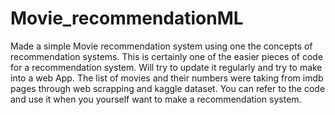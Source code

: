 # Movie_recommendationML
Made a simple Movie recommendation system using one the concepts of recommendation systems. This is certainly one of the easier pieces of code for a recommendation system. Will try to update it regularly and try to make into a web App. The list of movies and their numbers were taking from imdb pages through web scrapping and kaggle dataset. You can refer to the code and use it when you yourself want to make a recommendation system.
